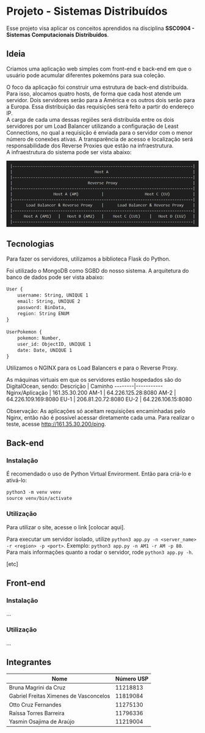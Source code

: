 # Projeto - Sistemas Distribuídos

Esse projeto visa aplicar os conceitos aprendidos na disciplina **SSC0904 - Sistemas Computacionais Distribuídos**.

## Ideia

Criamos uma aplicação web simples com front-end e back-end em que o usuário pode acumular diferentes pokemóns para sua coleção.

O foco da aplicação foi construir uma estrutura de back-end distribuída. Para isso, alocamos quatro hosts, de forma que cada host atende um servidor. Dois servidores serão para a América e os outros dois serão para a Europa. Essa distribuição das requisições será feito a partir do endereço IP.  
A carga de cada uma dessas regiões será distribuída entre os dois servidores por um Load Balancer utilizando a configuração de Least Connections, no qual a requisição é enviada para o servidor com o menor número de conexões ativas. A transparência de acesso e localização será responsabilidade dos Reverse Proxies que estão na infraestrutura.   
A infraestrutura do sistema pode ser vista abaixo:

![Diagrama da infraestrutura do sistema](images/diagrama_arquitetura.png)

## Tecnologias
Para fazer os servidores, utilizamos a biblioteca Flask do Python.

Foi utilizado o MongoDB como SGBD do nosso sistema. A arquitetura do banco de dados pode ser vista abaixo:

    User {
		username: String, UNIQUE 1
		email: String, UNIQUE 2
		password: BinData,
		region: String ENUM
	}

	UserPokemon {
		pokemon: Number, 
		user_id: ObjectID, UNIQUE 1
		date: Date, UNIQUE 1
	}

Utilizamos o NGINX para os Load Balancers e para o Reverse Proxy.

As máquinas virtuais em que os servidores estão hospedados são do DigitalOcean, sendo:
Descrição    | Caminho
--------|-----------
Nginx/Aplicação | 161.35.30.200
AM-1 | 64.226.125.28:8080
AM-2 | 64.226.109.169:8080
EU-1 | 206.81.20.72:8080
EU-2 | 64.226.106.15:8080

Observação: As aplicações só aceitam requisições encaminhadas pelo Nginx, então não é possível acessar diretamente cada uma. Para realizar o teste, acesse http://161.35.30.200/ping. 

## Back-end

### Instalação

É recomendado o uso de Python Virtual Envirorment. Então para criá-lo e ativá-lo:
```
python3 -m venv venv
source venv/bin/activate
```

### Utilização
Para utilizar o site, acesse o link [colocar aqui].

Para executar um servidor isolado, utilize `python3 app.py -n <server_name> -r <region> -p <port>`. Exemplo: `python3 app.py -n AM1 -r AM -p 80`.  
Para mais informações quanto a rodar o servidor, rode `python3 app.py -h`.

[etc]

## Front-end

### Instalação

...

### Utilização

...

## Integrantes
Nome    | Número USP
--------|-----------
Bruna Magrini da Cruz | 11218813
Gabriel Freitas Ximenes de Vasconcelos | 11819084
Otto Cruz Fernandes | 11275130
Raíssa Torres Barreira | 11796336
Yasmin Osajima de Araújo | 11219004
